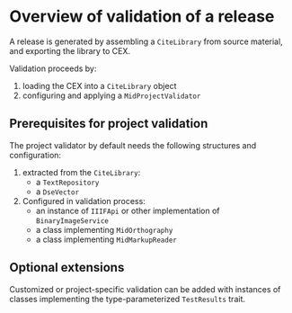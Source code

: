 
# Overview of validation of a release


A release is generated by assembling a `CiteLibrary` from source material, and exporting the library to CEX.

Validation proceeds by:

1. loading the CEX into a `CiteLibrary` object
2. configuring and applying a `MidProjectValidator`


## Prerequisites for project validation

The project validator by default needs the following structures and configuration:


1. extracted from the `CiteLibrary`:
    - a `TextRepository`
    - a `DseVector`
2. Configured in validation process:
    - an instance of `IIIFApi` or other implementation of `BinaryImageService`
    - a class implementing `MidOrthography`
    - a class implementing `MidMarkupReader`


## Optional extensions

Customized or project-specific validation can be added with instances of classes implementing the type-parameterized `TestResults` trait.
